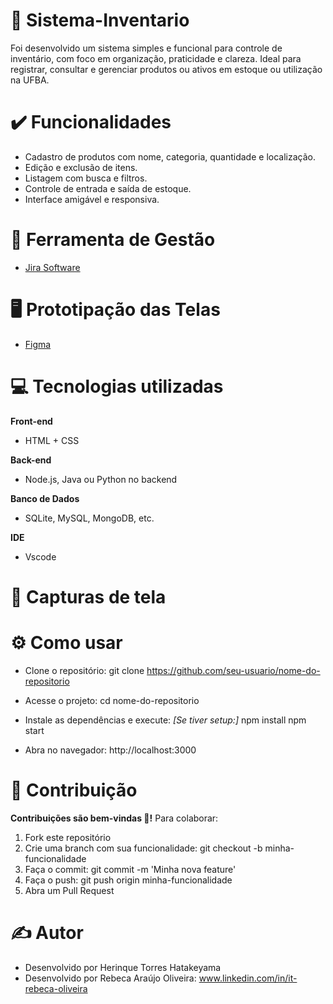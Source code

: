 # 📶 Sistema-Inventario
Foi desenvolvido um sistema simples e funcional para controle de inventário, com foco em organização, praticidade e clareza. Ideal para registrar, consultar e gerenciar produtos ou ativos em estoque ou utilização na UFBA.
 
# ✔️ Funcionalidades
- Cadastro de produtos com nome, categoria, quantidade e localização.
- Edição e exclusão de itens.
- Listagem com busca e filtros.
- Controle de entrada e saída de estoque.
- Interface amigável e responsiva.

# 🧐 Ferramenta de Gestão
- [Jira Software](https://sistemainventarioufba.atlassian.net/jira/software/projects/SIS/boards/34?atlOrigin=eyJpIjoiYjRlMjY5MDM1OTM1NDdiMTlkZWQxYWUxOTc4YjdkNzAiLCJwIjoiaiJ9)

# 🖥️ Prototipação das Telas
- [Figma](https://www.figma.com/design/2VC9PAVNE3RlkJOWdsCBlM/SistemaInvent%C3%A1rio?node-id=6-1361&t=QlkeVerWtieP3hGV-1)

# 💻 Tecnologias utilizadas
**Front-end**
- HTML + CSS

**Back-end**
- Node.js, Java ou Python no backend

**Banco de Dados**
- SQLite, MySQL, MongoDB, etc.

**IDE**
- Vscode

# 📸 Capturas de tela

# ⚙️ Como usar

- Clone o repositório:
git clone https://github.com/seu-usuario/nome-do-repositorio

- Acesse o projeto:
cd nome-do-repositorio

- Instale as dependências e execute: *[Se tiver setup:]*
npm install
npm start

- Abra no navegador:
http://localhost:3000

# 🤝 Contribuição
**Contribuições são bem-vindas 🥳!**
Para colaborar:
1. Fork este repositório
2. Crie uma branch com sua funcionalidade: git checkout -b minha-funcionalidade
3. Faça o commit: git commit -m 'Minha nova feature'
4. Faça o push: git push origin minha-funcionalidade
5. Abra um Pull Request

# ✍️ Autor
- Desenvolvido por Herinque Torres Hatakeyama
- Desenvolvido por Rebeca Araújo Oliveira:
www.linkedin.com/in/it-rebeca-oliveira 

